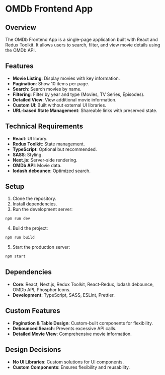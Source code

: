 # OMDb Frontend App

## Overview

The OMDb Frontend App is a single-page application built with React and Redux Toolkit. It allows users to search, filter, and view movie details using the OMDb API.

## Features

- **Movie Listing**: Display movies with key information.
- **Pagination**: Show 10 items per page.
- **Search**: Search movies by name.
- **Filtering**: Filter by year and type (Movies, TV Series, Episodes).
- **Detailed View**: View additional movie information.
- **Custom UI**: Built without external UI libraries.
- **URL-based State Management**: Shareable links with preserved state.

## Technical Requirements

- **React**: UI library.
- **Redux Toolkit**: State management.
- **TypeScript**: Optional but recommended.
- **SASS**: Styling.
- **Next.js**: Server-side rendering.
- **OMDb API**: Movie data.
- **lodash.debounce**: Optimized search.

## Setup

1. Clone the repository.
2. Install dependencies.
3. Run the development server:

```bash
npm run dev
```

4. Build the project:

```bash
npm run build
```

5. Start the production server:

```bash
npm start
```

## Dependencies

- **Core**: React, Next.js, Redux Toolkit, React-Redux, lodash.debounce, OMDb API, Phosphor Icons.
- **Development**: TypeScript, SASS, ESLint, Prettier.

## Custom Features

- **Pagination & Table Design**: Custom-built components for flexibility.
- **Debounced Search**: Prevents excessive API calls.
- **Detailed Movie View**: Comprehensive movie information.

## Design Decisions

- **No UI Libraries**: Custom solutions for UI components.
- **Custom Components**: Ensures flexibility and reusability.
